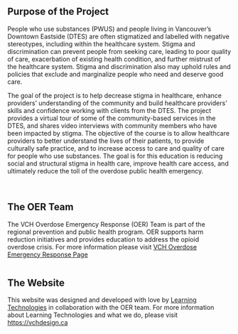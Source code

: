 <div class="columns">
  <div class="column is-12">

## Purpose of the Project
People who use substances (PWUS) and people living in Vancouver’s Downtown Eastside (DTES) are often stigmatized and labelled with negative stereotypes, including within the healthcare system. Stigma and discrimination can prevent people from seeking care, leading to poor quality of care, exacerbation of existing health condition, and further mistrust of the healthcare system. Stigma and discrimination also may uphold rules and policies that exclude and marginalize people who need and deserve good care. 

The goal of the project is to help decrease stigma in healthcare, enhance providers’ understanding of the community and build healthcare providers’ skills and confidence working with clients from the DTES. The project provides a virtual tour of some of the community-based services in the DTES, and shares video interviews with community members who have been impacted by stigma. The objective of the course is to allow healthcare providers to better understand the lives of their patients, to provide culturally safe practice, and to increase access to care and quality of care for people who use substances. The goal is for this education is reducing social and structural stigma in health care, improve health care access, and ultimately reduce the toll of the overdose public health emergency.
  
  </div>
</div>
<br>
<div class="columns">
  <div class="column is-6">

## The OER Team
The VCH Overdose Emergency Response (OER) Team is part of the regional prevention and public health program. OER supports harm reduction initiatives and provides education to address the opioid overdose crisis. 
For more information please visit [VCH Overdose Emergency Response Page](http://www.vch.ca/public-health/harm-reduction/overdose-prevention-response)
  
  </div>
   <div class="column is-5">
     <markdown-image src="images/team.jpg"></markdown-image>
   </div>
</div>

## The Website
This website was designed and developed with love by [Learning Technologies](https://vchdesign.ca) in collaboration with the OER team.  For more information about Learning Technologies and what we do, please visit https://vchdesign.ca